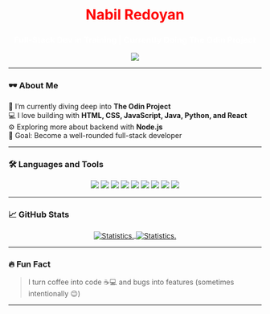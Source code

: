 <h1 align="center" style="color:red;"> Nabil Redoyan</h1>
<h3 align="center" style="color:white;">Full-Stack Dev in Training | Currently Doing The Odin Project</h3>

<p align="center">
  <img src="https://img.shields.io/badge/Code%20Mode-ON-red?style=for-the-badge&logo=github&logoColor=white">
</p>

---

### 🕶️ About Me
🌱 I’m currently diving deep into **The Odin Project**  
💻 I love building with **HTML, CSS, JavaScript, Java, Python, and React**  
⚙️ Exploring more about backend with **Node.js**  
🎯 Goal: Become a well-rounded full-stack developer  

---

### 🛠️ Languages and Tools

<p align="center">
  <img src="https://img.shields.io/badge/HTML5-black?style=for-the-badge&logo=html5&logoColor=red">
  <img src="https://img.shields.io/badge/CSS3-black?style=for-the-badge&logo=css3&logoColor=red">
  <img src="https://img.shields.io/badge/JavaScript-black?style=for-the-badge&logo=javascript&logoColor=red">
  <img src="https://img.shields.io/badge/React-black?style=for-the-badge&logo=react&logoColor=red">
  <img src="https://img.shields.io/badge/Java-black?style=for-the-badge&logo=openjdk&logoColor=red">
  <img src="https://img.shields.io/badge/Python-black?style=for-the-badge&logo=python&logoColor=red">
  <img src="https://img.shields.io/badge/Git-black?style=for-the-badge&logo=git&logoColor=red">
  <img src="https://img.shields.io/badge/Node.js-black?style=for-the-badge&logo=node.js&logoColor=red">
  <img src="https://img.shields.io/badge/VS Code-black?style=for-the-badge&logo=visual-studio-code&logoColor=red">
</p>

---

### 📈 GitHub Stats
<p align=center>
<a href="https://github.com/nabilredoyan">
<!--   <img align="center" src="https://github-readme-stats.vercel.app/api?username=nabilredoyan&show_icons=true&include_all_commits=true&show_icons=true&title_color=303030&icon_color=303030&text_color=303030&bg_color=ffffff&hide_border=true" alt="Statistics." /> -->
<!--   <img align="center" src="https://github-readme-stats.vercel.app/api/top-langs/?username=nabilredoyan&show_icons=true&show_icons=true&title_color=000&icon_color=303030&text_color=303030&bg_color=ffffff&hide_border=true" alt="Statistics." /> -->
  <img align="center" src="https://github-readme-stats.vercel.app/api?username=nabilredoyan&show_icons=true&include_all_commits=true&show_icons=true&title_color=fff&icon_color=f0f0f0&text_color=f0f0f0&bg_color=151b22&hide_border=true" alt="Statistics." />
  <img align="center" src="https://github-readme-stats.vercel.app/api/top-langs/?username=nabilredoyan&show_icons=true&show_icons=true&title_color=&icon_color=f0f0f0&text_color=f0f0f0&bg_color=151b22&hide_border=true" alt="Statistics." />
</a>
</p>
</details>

---

### 🔥 Fun Fact

> I turn coffee into code ☕💻 and bugs into features (sometimes intentionally 😉)
---



